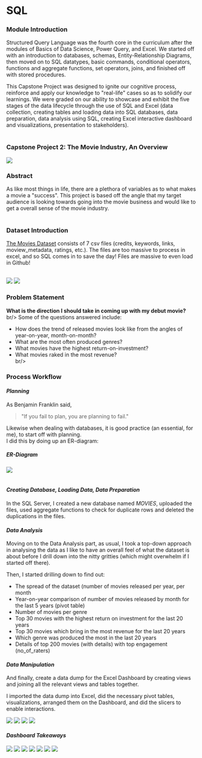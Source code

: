 # SQL

### Module Introduction
Structured Query Language was the fourth core in the curriculum after the modules of Basics of Data Science, Power Query, and Excel. We started off with an introduction to databases, schemas, Entity-Relationship Diagrams, then moved on to SQL datatypes, basic commands, conditional operators, functions and aggregate functions, set operators, joins, and  finished off with stored procedures.

This Capstone Project was designed to ignite our cognitive process, reinforce and apply our knowledge to "real-life" cases so as to solidify our learnings. We were graded on our ability to showcase and exhibit the five stages of the data lifecycle through the use of SQL and Excel (data collection, creating tables and loading data into SQL databases, data preparation, data analysis using SQL, creating Excel interactive dashboard and visualizations, presentation to stakeholders).<br/><br/>

### Capstone Project 2: The Movie Industry, An Overview
<img src="images/SQL/SQL Presentation Cover.png">

### Abstract
As like most things in life, there are a plethora of variables as to what makes a movie a "success". This project is based off the angle that my target audience is looking towards going into the movie business and would like to get a overall sense of the movie industry.<br/><br/>

### Dataset Introduction
[The Movies Dataset](https://www.kaggle.com/rounakbanik/the-movies-dataset) consists of 7 csv files (credits, keywords, links, moview_metadata, ratings, etc.). The files are too massive to process in excel, and so SQL comes in to save the day! Files are massive to even load in Github!<br/><br/>

<img src="images/SQL/Powerpoint_data overview.JPG">
<img src="images/SQL/Sql_raw_data.JPG">

### Problem Statement
**What is the direction I should take in coming up with my debut movie?** <br/>br/>
Some of the questions answered include:
* How does the trend of released movies look like from the angles of year-on-year, month-on-month?
* What are the most often produced genres?
* What movies have the highest return-on-investment?
* What movies raked in the most revenue?<br/>br/>

### Process Workflow
#### *Planning*
As Benjamin Franklin said,
> "If you fail to plan, you are planning to fail."

Likewise when dealing with databases, it is good practice (an essential, for me), to start off with planning.<br/>
I did this by doing up an ER-diagram:

##### ER-Diagram
<img src="images/SQL/1. ER-Diagram.JPG"><br/><br/>

#### *Creating Database, Loading Data, Data Preparation*
In the SQL Server, I created a new database named _MOVIES_, uploaded the files, used aggregate functions to check for duplicate rows and deleted the duplications in the files. <br/>

#### *Data Analysis*
Moving on to the Data Analysis part, as usual, I took a top-down approach in analysing the data as I like to have an overall feel of what the dataset is about before I drill down into the nitty gritties (which might overwhelm if I started off there).

Then, I started drilling down to find out:
* The spread of the dataset (number of movies released per year, per month
* Year-on-year comparison of number of movies released by month for the last 5 years (pivot table)
* Number of movies per genre
* Top 30 movies with the highest return on investment for the last 20 years
* Top 30 movies which bring in the most revenue for the last 20 years
* Which genre was produced the most in the last 20 years
* Details of top 200 movies (with details) with top engagement (no_of_raters)

#### *Data Manipulation*
And finally, create a data dump for the Excel Dashboard by creating views and joining all the relevant views and tables together.

I imported the data dump into Excel, did the necessary pivot tables, visualizations, arranged them on the Dashboard, and did the slicers to enable interactions.

<img src="images/SQL/Excel Dashboard_1.JPG">
<img src="images/SQL/Excel Dashboard_2.JPG">
<img src="images/SQL/Excel Dashboard_3.JPG">
<img src="images/SQL/Excel Dashboard_4.JPG">

#### *Dashboard Takeaways*
<img src="images/SQL/12. Dashboard_Takeaways_1.png">
<img src="images/SQL/13. Dashboard_Takeaways_2.png">
<img src="images/SQL/14. Dashboard_Takeaways_3.png">
<img src="images/SQL/15. Dashboard_Takeaways_4.png">
<img src="images/SQL/16. Dashboard_Takeaways_5.png">
<img src="images/SQL/17. Dashboard_Takeaways_6.png">
<img src="images/SQL/18. Dashboard_Takeaways_7.png">
